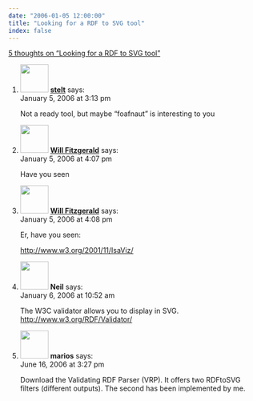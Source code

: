 ```yaml
---
date: "2006-01-05 12:00:00"
title: "Looking for a RDF to SVG tool"
index: false
---
```


[5 thoughts on &ldquo;Looking for a RDF to SVG tool&rdquo;](/lemire/blog/2006/01-05-looking-for-a-rdf-to-svg-tool)

<ol class="comment-list">
<li id="comment-3560" class="comment even thread-even depth-1">
<div class="comment-author vcard">
<img alt src="https://secure.gravatar.com/avatar/365cac62c78a7833891c1b0e80cd1773?s=56&#038;d=mm&#038;r=g" srcset="https://secure.gravatar.com/avatar/365cac62c78a7833891c1b0e80cd1773?s=112&#038;d=mm&#038;r=g 2x" class="avatar avatar-56 photo" height="56" width="56" decoding="async" /> <b class="fn"><a href="http://svg.startpagina.nl/" class="url" rel="ugc external nofollow">stelt</a></b> <span class="says">says:</span> </div>
<div class="comment-metadata"><time datetime="2006-01-05T15:13:37+00:00">January 5, 2006 at 3:13 pm</time></a> </div>
<div class="comment-content">
<p>Not a ready tool, but maybe &ldquo;foafnaut&rdquo; is interesting to you</p>
</div>
</li>
<li id="comment-3561" class="comment odd alt thread-odd thread-alt depth-1">
<div class="comment-author vcard">
<img alt src="https://secure.gravatar.com/avatar/4b85e6b127c527c8dcebe18d1c985e48?s=56&#038;d=mm&#038;r=g" srcset="https://secure.gravatar.com/avatar/4b85e6b127c527c8dcebe18d1c985e48?s=112&#038;d=mm&#038;r=g 2x" class="avatar avatar-56 photo" height="56" width="56" decoding="async" /> <b class="fn"><a href="http://www.entish.org" class="url" rel="ugc external nofollow">Will Fitzgerald</a></b> <span class="says">says:</span> </div>
<div class="comment-metadata"><time datetime="2006-01-05T16:07:59+00:00">January 5, 2006 at 4:07 pm</time></a> </div>
<div class="comment-content">
<p>Have you seen</p>
</div>
</li>
<li id="comment-3562" class="comment even thread-even depth-1">
<div class="comment-author vcard">
<img alt src="https://secure.gravatar.com/avatar/4b85e6b127c527c8dcebe18d1c985e48?s=56&#038;d=mm&#038;r=g" srcset="https://secure.gravatar.com/avatar/4b85e6b127c527c8dcebe18d1c985e48?s=112&#038;d=mm&#038;r=g 2x" class="avatar avatar-56 photo" height="56" width="56" loading="lazy" decoding="async" /> <b class="fn"><a href="http://www.entish.org" class="url" rel="ugc external nofollow">Will Fitzgerald</a></b> <span class="says">says:</span> </div>
<div class="comment-metadata"><time datetime="2006-01-05T16:08:22+00:00">January 5, 2006 at 4:08 pm</time></a> </div>
<div class="comment-content">
<p>Er, have you seen:</p>
<p><a href="http://www.w3.org/2001/11/IsaViz/" rel="nofollow ugc">http://www.w3.org/2001/11/IsaViz/</a></p>
</div>
</li>
<li id="comment-3569" class="comment odd alt thread-odd thread-alt depth-1">
<div class="comment-author vcard">
<img alt src="https://secure.gravatar.com/avatar/141272f109fbf660ffa001647f17d368?s=56&#038;d=mm&#038;r=g" srcset="https://secure.gravatar.com/avatar/141272f109fbf660ffa001647f17d368?s=112&#038;d=mm&#038;r=g 2x" class="avatar avatar-56 photo" height="56" width="56" loading="lazy" decoding="async" /> <b class="fn">Neil</b> <span class="says">says:</span> </div>
<div class="comment-metadata"><time datetime="2006-01-06T10:52:41+00:00">January 6, 2006 at 10:52 am</time></a> </div>
<div class="comment-content">
<p>The W3C validator allows you to display in SVG. <a href="http://www.w3.org/RDF/Validator/" rel="nofollow ugc">http://www.w3.org/RDF/Validator/</a></p>
</div>
</li>
<li id="comment-9707" class="comment even thread-even depth-1">
<div class="comment-author vcard">
<img alt src="https://secure.gravatar.com/avatar/778b9d23c3fe3a86189477a14056ac29?s=56&#038;d=mm&#038;r=g" srcset="https://secure.gravatar.com/avatar/778b9d23c3fe3a86189477a14056ac29?s=112&#038;d=mm&#038;r=g 2x" class="avatar avatar-56 photo" height="56" width="56" loading="lazy" decoding="async" /> <b class="fn">marios</b> <span class="says">says:</span> </div>
<div class="comment-metadata"><time datetime="2006-06-16T15:27:52+00:00">June 16, 2006 at 3:27 pm</time></a> </div>
<div class="comment-content">
<p>Download the Validating RDF Parser (VRP). It offers two RDFtoSVG filters (different outputs). The second has been implemented by me.</p>
</div>
</li>
</ol>
